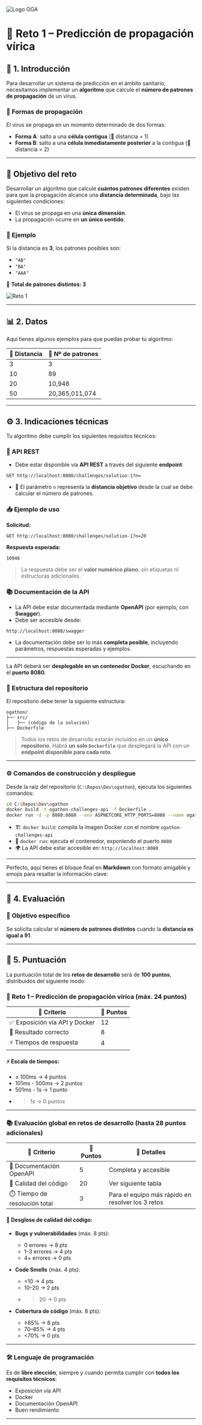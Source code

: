 ![Logo OGA](https://github.com/johnnyromerooga/ogathon-abril-25/blob/main/imgs/logo-oga.png?raw=true)


# 🦠 Reto 1 – Predicción de propagación vírica

## 🧾 1. Introducción

Para desarrollar un sistema de predicción en el ámbito sanitario, necesitamos implementar un **algoritmo** que calcule el **número de patrones de propagación** de un virus.

### 🔬 Formas de propagación

El virus se propaga en un momento determinado de dos formas:

- **Forma A**: salto a una **célula contigua** (📏 distancia = 1)
- **Forma B**: salto a una **célula inmediatamente posterior** a la contigua (📏 distancia = 2)

---

## 🎯 Objetivo del reto

Desarrollar un algoritmo que calcule **cuántos patrones diferentes** existen para que la propagación alcance una **distancia determinada**, bajo las siguientes condiciones:

- El virus se propaga en una **única dimensión**.
- La propagación ocurre en **un único sentido**.

### 📌 Ejemplo

Si la distancia es **3**, los patrones posibles son:

- `"AB"`
- `"BA"`
- `"AAA"`

🧠 **Total de patrones distintos: 3**

![Reto 1](https://github.com/johnnyromerooga/ogathon-abril-25/blob/main/imgs/reto-dev-1.png?raw=true)

---

## 📊 2. Datos

Aquí tienes algunos ejemplos para que puedas probar tu algoritmo:

| 📏 Distancia | 🔢 Nº de patrones         |
|--------------|---------------------------|
| 3            | 3                         |
| 10           | 89                        |
| 20           | 10,946                    |
| 50           | 20,365,011,074            |

---

## ⚙️ 3. Indicaciones técnicas

Tu algoritmo debe cumplir los siguientes requisitos técnicos:

### 📡 API REST

- Debe estar disponible vía **API REST** a través del siguiente **endpoint**:

```
GET http://localhost:8080/challenges/solution-1?n=
```

- 🔸 El parámetro `n` representa la **distancia objetivo** desde la cual se debe calcular el número de patrones.

### 📥 Ejemplo de uso

**Solicitud:**

```
GET http://localhost:8080/challenges/solution-1?n=20
```

**Respuesta esperada:**

```
10946
```

> La respuesta debe ser el **valor numérico plano**, sin etiquetas ni estructuras adicionales.

### 📚 Documentación de la API

- La API debe estar documentada mediante **OpenAPI** (por ejemplo, con **Swagger**).
- Debe ser accesible desde:

```
http://localhost:8080/swagger
```

- La documentación debe ser lo más **completa posible**, incluyendo parámetros, respuestas esperadas y ejemplos.

---

La API deberá ser **desplegable en un contenedor Docker**, escuchando en el **puerto 8080**.

### 📁 Estructura del repositorio

El repositorio debe tener la siguiente estructura:

```
ogathon/
├── src/
│   ├── (código de la solución)
├── Dockerfile
```

> Todos los retos de desarrollo estarán incluidos en un **único repositorio**. Habrá **un solo `Dockerfile`** que desplegará la API con un **endpoint disponible para cada reto**.

---

### ⚙️ Comandos de construcción y despliegue

Desde la raíz del repositorio (`C:\Repos\Dev\ogathon`), ejecuta los siguientes comandos:

```bash
cd C:\Repos\Dev\ogathon
docker build -t ogathon-challenges-api -f Dockerfile .
docker run -d -p 8080:8080 --env ASPNETCORE_HTTP_PORTS=8080 --name ogathon-challenges-api ogathon-challenges-api
```

- 🏗️ `docker build`: compila la imagen Docker con el nombre `ogathon-challenges-api`
- 🚀 `docker run`: ejecuta el contenedor, exponiendo el puerto `8080`
- 🌍 La API debe estar accesible en: `http://localhost:8080`

---

Perfecto, aquí tienes el bloque final en **Markdown** con formato amigable y emojis para resaltar la información clave:

---

## 🧪 4. Evaluación

### 🎯 Objetivo específico

Se solicita calcular el **número de patrones distintos** cuando la **distancia es igual a 91**.

---

## 🏁 5. Puntuación

La puntuación total de los **retos de desarrollo** será de **100 puntos**, distribuidos del siguiente modo:

### 🧠 Reto 1 – Predicción de propagación vírica (máx. 24 puntos)

| 📌 Criterio                      | 💯 Puntos |
|---------------------------------|-----------|
| ✅ Exposición vía API y Docker  | 12        |
| 🔢 Resultado correcto            | 8         |
| ⚡ Tiempos de respuesta          | 4         |

#### ⚡ Escala de tiempos:

- ≤ 100ms → 4 puntos
- 101ms - 500ms → 2 puntos
- 501ms - 1s → 1 punto
- > 1s → 0 puntos

---

### 📚 Evaluación global en retos de desarrollo (hasta 28 puntos adicionales)

| 📌 Criterio                        | 💯 Puntos | 📝 Detalles |
|----------------------------------|-----------|-------------|
| 📄 Documentación OpenAPI         | 5         | Completa y accesible |
| 🧼 Calidad del código             | 20        | Ver siguiente tabla |
| ⏱️ Tiempo de resolución total     | 3         | Para el equipo más rápido en resolver los 3 retos |

#### 🧼 Desglose de calidad del código:

- **Bugs y vulnerabilidades** (máx. 8 pts):
  - 0 errores → 8 pts
  - 1–3 errores → 4 pts
  - 4+ errores → 0 pts

- **Code Smells** (máx. 4 pts):
  - <10 → 4 pts
  - 10–20 → 2 pts
  - >20 → 0 pts

- **Cobertura de código** (máx. 8 pts):
  - ≥85% → 8 pts
  - 70–85% → 4 pts
  - <70% → 0 pts

---

### 🛠️ Lenguaje de programación

Es de **libre elección**, siempre y cuando permita cumplir con **todos los requisitos técnicos**:

- Exposición vía API
- Docker
- Documentación OpenAPI
- Buen rendimiento

---